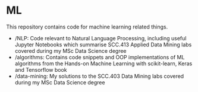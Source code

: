 # ML

This repository contains code for machine learning related things.

* /NLP: Code relevant to Natural Language Processing, including useful Jupyter Notebooks which summarise SCC.413 Applied Data Mining labs covered during my MSc Data Science degree
* /algorithms: Contains code snippets and OOP implementations of ML algorithms from the Hands-on Machine Learning with scikit-learn, Keras and Tensorflow book
* /data-mining: My solutions to the SCC.403 Data Mining labs covered during my MSc Data Science degree
